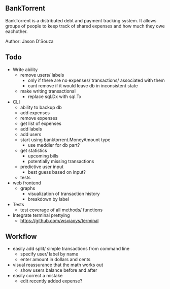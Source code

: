 BankTorrent
-----------

BankTorrent is a distributed debt and payment tracking system. It allows
groups of people to keep track of shared expenses and how much they owe
eachother.

Author: Jason D'Souza


Todo
----
- Write ability
  - remove users/ labels
    - only if there are no expenses/ transactions/ associated with them
    - cant remove if it would leave db in inconsistent state
  - make writing transactional
    - replace sql.Dx with sql.Tx
- CLI
  - ability to backup db
  - add expenses
  - remove expenses
  - get list of expenses
  - add labels
  - add users
  - start using banktorrent.MoneyAmount type
    - use meddler for db part?
  - get statistics
    - upcoming bills
    - potentially missing transactions
  - predictive user input
    - best guess based on input?
  - tests
- web frontend
  - graphs
    - visualization of transaction history
    - breakdown by label
- Tests
  - test coverage of all methods/ functions
- Integrate terminal prettying
  - https://github.com/wsxiaoys/terminal


Workflow
--------
- easily add split/ simple transactions from command line
  - specify user/ label by name
  - enter amount in dollars and cents
- visual reassurance that the math works out
  - show users balance before and after
- easily correct a mistake
  - edit recently added expense?
